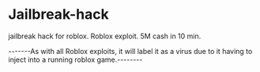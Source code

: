# Jailbreak-hack
jailbreak hack for roblox.  Roblox exploit. 5M cash in 10 min.

-------As with all Roblox exploits, it will label it as a virus due to it having to inject into a running roblox game.--------
